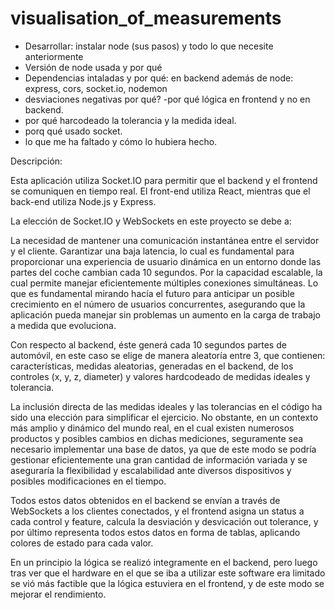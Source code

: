 # visualisation_of_measurements
- Desarrollar: instalar node (sus pasos) y todo lo que necesite anteriormente
- Versión de node usada y por qué
- Dependencias intaladas y por qué: en backend además de node: express, cors, socket.io, nodemon
- desviaciones negativas por qué?
-por qué lógica en frontend y no en backend.
- por qué harcodeado la tolerancia y la medida ideal.
- porq qué usado socket.
- lo que me ha faltado y cómo lo hubiera hecho.

Descripción:

Esta aplicación utiliza Socket.IO para permitir que el backend y el frontend se comuniquen en tiempo real. El front-end utiliza React, mientras que el back-end utiliza Node.js y Express.

La elección de Socket.IO y WebSockets en este proyecto se debe a:

La necesidad de mantener una comunicación instantánea entre el servidor y el cliente.
Garantizar una baja latencia, lo cual es fundamental para proporcionar una experiencia de usuario dinámica en un entorno donde las partes del coche cambian cada 10 segundos.
Por la capacidad escalable, la cual permite manejar eficientemente múltiples conexiones simultáneas. Lo que es fundamental mirando hacía el futuro para anticipar un posible crecimiento en el número de usuarios concurrentes, asegurando que la aplicación pueda manejar sin problemas un aumento en la carga de trabajo a medida que evoluciona.

Con respecto al backend, éste generá cada 10 segundos partes de automóvil, en este caso se elige de manera aleatoría entre 3, que contienen: características, medidas aleatorias, generadas en el backend, de los controles (x, y, z, diameter) y valores hardcodeado de medidas ideales y tolerancia.

La inclusión directa de las medidas ideales y las tolerancias en el código ha sido una elección para simplificar el ejercicio. No obstante, en un contexto más amplio y dinámico del mundo real, en el cual existen numerosos productos y posibles cambios en dichas mediciones, seguramente sea necesario implementar una base de datos, ya que de este modo se podría gestionar eficientemente una gran cantidad de información variada y se aseguraría la flexibilidad y escalabilidad ante diversos dispositivos y posibles modificaciones en el tiempo.

Todos estos datos obtenidos en el backend se envían a través de WebSockets a los clientes conectados, y el frontend asigna un status a cada control y feature, calcula la desviación y desvicación out tolerance, y por último representa  todos estos datos en forma de tablas, aplicando colores de estado para cada valor.

En un principio la lógica se realizó integramente en el backend, pero luego tras ver que el hardware en el que se iba a utilizar este software era limitado se vió más factible que la lógica estuviera en el frontend, y de este modo se mejorar el rendimiento.



